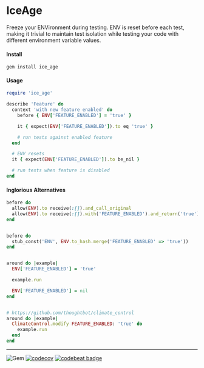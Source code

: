 IceAge
======
Freeze your ENVironment during testing. ENV is reset before each test, making it trivial to maintain test isolation while testing your code with different environment variable values.


#### Install
```gem install ice_age```


#### Usage
```ruby
require 'ice_age'

describe 'Feature' do
  context 'with new feature enabled' do
    before { ENV['FEATURE_ENABLED'] = 'true' }

    it { expect(ENV['FEATURE_ENABLED']).to eq 'true' }

    # run tests against enabled feature
  end

  # ENV resets
  it { expect(ENV['FEATURE_ENABLED']).to be_nil }

  # run tests when feature is disabled
end
```


#### Inglorious Alternatives
```ruby
before do
  allow(ENV).to receive(:[]).and_call_original
  allow(ENV).to receive(:[]).with('FEATURE_ENABLED').and_return('true')
end


before do
  stub_const('ENV', ENV.to_hash.merge('FEATURE_ENABLED' => 'true'))
end


around do |example|
  ENV['FEATURE_ENABLED'] = 'true'

  example.run

  ENV['FEATURE_ENABLED'] = nil
end


# https://github.com/thoughtbot/climate_control
around do |example|
  ClimateControl.modify FEATURE_ENABLED: 'true' do
    example.run
  end
end
```

----
![Gem](https://img.shields.io/gem/dt/ice_age?style=plastic)
[![codecov](https://codecov.io/gh/dpep/ice_age_rb/branch/main/graph/badge.svg?token=S5F1PF9066)](https://codecov.io/gh/dpep/ice_age_rb)
[![codebeat badge](https://codebeat.co/badges/cf6afb0c-a510-4fbe-97d5-17e08826b144)](https://codebeat.co/projects/github-com-dpep-ice_age_rb-main)
